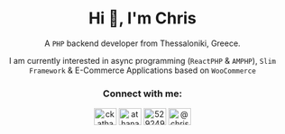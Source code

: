 <h1 align="center">Hi 👋, I'm Chris</h1>
<p align="center">A <code>PHP</code> backend developer from Thessaloniki, Greece.</p>
<p align="center">I am currently interested in async programming (<code>ReactPHP</code> & <code>AMPHP</code>), <code>Slim Framework</code> &amp; E-Commerce Applications based on <code>WooCommerce</code></p>



<div align="center">
<h3>Connect with me:</h3>
<p>
<a href="https://twitter.com/ckathanasiadis" target="blank"><img align="center" src="https://raw.githubusercontent.com/rahuldkjain/github-profile-readme-generator/master/src/images/icons/Social/twitter.svg" alt="ckathanasiadis" height="30" width="40" /></a>
<a href="https://linkedin.com/in/athanasiadischris" target="blank"><img align="center" src="https://raw.githubusercontent.com/rahuldkjain/github-profile-readme-generator/master/src/images/icons/Social/linked-in-alt.svg" alt="athanasiadischris" height="30" width="40" /></a>
<a href="https://stackoverflow.com/users/5292490" target="blank"><img align="center" src="https://raw.githubusercontent.com/rahuldkjain/github-profile-readme-generator/master/src/images/icons/Social/stack-overflow.svg" alt="5292490" height="30" width="40" /></a>
<a href="https://medium.com/@chris.k.athanasiadis" target="blank"><img align="center" src="https://raw.githubusercontent.com/rahuldkjain/github-profile-readme-generator/master/src/images/icons/Social/medium.svg" alt="@chris.k.athanasiadis" height="30" width="40" /></a>
</p>
</div>
